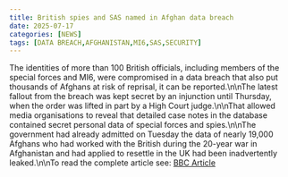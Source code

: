 ```yaml
---
title: British spies and SAS named in Afghan data breach
date: 2025-07-17
categories: [NEWS]
tags: [DATA BREACH,AFGHANISTAN,MI6,SAS,SECURITY]
---
```


The identities of more than 100 British officials, including members of the special forces and MI6, were compromised in a data breach that also put thousands of Afghans at risk of reprisal, it can be reported.\n\nThe latest fallout from the breach was kept secret by an injunction until Thursday, when the order was lifted in part by a High Court judge.\n\nThat allowed media organisations to reveal that detailed case notes in the database contained secret personal data of special forces and spies.\n\nThe government had already admitted on Tuesday the data of nearly 19,000 Afghans who had worked with the British during the 20-year war in Afghanistan and had applied to resettle in the UK had been inadvertently leaked.\n\nTo read the complete article see: [BBC Article](https://www.bbc.com/news/articles/cj4ek9njknvo) 
